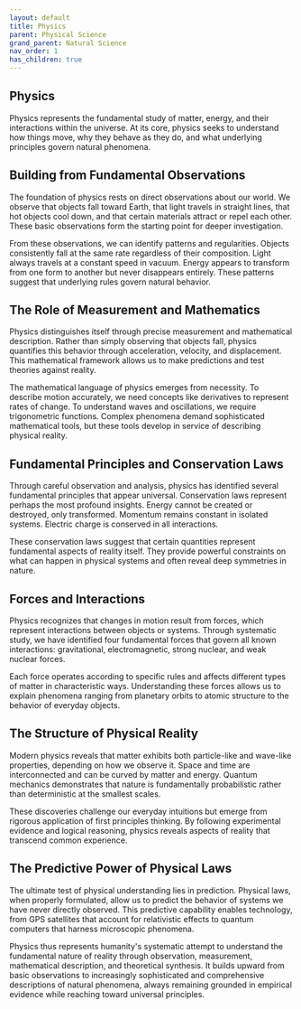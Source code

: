 ```yaml
---
layout: default
title: Physics
parent: Physical Science
grand_parent: Natural Science
nav_order: 1
has_children: true
---
```


## Physics

Physics represents the fundamental study of matter, energy, and their interactions within the universe. At its core, physics seeks to understand how things move, why they behave as they do, and what underlying principles govern natural phenomena.

## Building from Fundamental Observations

The foundation of physics rests on direct observations about our world. We observe that objects fall toward Earth, that light travels in straight lines, that hot objects cool down, and that certain materials attract or repel each other. These basic observations form the starting point for deeper investigation.

From these observations, we can identify patterns and regularities. Objects consistently fall at the same rate regardless of their composition. Light always travels at a constant speed in vacuum. Energy appears to transform from one form to another but never disappears entirely. These patterns suggest that underlying rules govern natural behavior.

## The Role of Measurement and Mathematics

Physics distinguishes itself through precise measurement and mathematical description. Rather than simply observing that objects fall, physics quantifies this behavior through acceleration, velocity, and displacement. This mathematical framework allows us to make predictions and test theories against reality.

The mathematical language of physics emerges from necessity. To describe motion accurately, we need concepts like derivatives to represent rates of change. To understand waves and oscillations, we require trigonometric functions. Complex phenomena demand sophisticated mathematical tools, but these tools develop in service of describing physical reality.

## Fundamental Principles and Conservation Laws

Through careful observation and analysis, physics has identified several fundamental principles that appear universal. Conservation laws represent perhaps the most profound insights. Energy cannot be created or destroyed, only transformed. Momentum remains constant in isolated systems. Electric charge is conserved in all interactions.

These conservation laws suggest that certain quantities represent fundamental aspects of reality itself. They provide powerful constraints on what can happen in physical systems and often reveal deep symmetries in nature.

## Forces and Interactions

Physics recognizes that changes in motion result from forces, which represent interactions between objects or systems. Through systematic study, we have identified four fundamental forces that govern all known interactions: gravitational, electromagnetic, strong nuclear, and weak nuclear forces.

Each force operates according to specific rules and affects different types of matter in characteristic ways. Understanding these forces allows us to explain phenomena ranging from planetary orbits to atomic structure to the behavior of everyday objects.

## The Structure of Physical Reality

Modern physics reveals that matter exhibits both particle-like and wave-like properties, depending on how we observe it. Space and time are interconnected and can be curved by matter and energy. Quantum mechanics demonstrates that nature is fundamentally probabilistic rather than deterministic at the smallest scales.

These discoveries challenge our everyday intuitions but emerge from rigorous application of first principles thinking. By following experimental evidence and logical reasoning, physics reveals aspects of reality that transcend common experience.

## The Predictive Power of Physical Laws

The ultimate test of physical understanding lies in prediction. Physical laws, when properly formulated, allow us to predict the behavior of systems we have never directly observed. This predictive capability enables technology, from GPS satellites that account for relativistic effects to quantum computers that harness microscopic phenomena.

Physics thus represents humanity's systematic attempt to understand the fundamental nature of reality through observation, measurement, mathematical description, and theoretical synthesis. It builds upward from basic observations to increasingly sophisticated and comprehensive descriptions of natural phenomena, always remaining grounded in empirical evidence while reaching toward universal principles.
